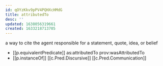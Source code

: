 ```yaml
---
id: qOYzKkv9pPV4PQHXcHMdG
title: attributedTo
desc: ''
updated: 1638056319661
created: 1633218713705
---
```




a way to cite the agent responsible for a statement, quote, idea, or belief

- [[p.equivalentPredicate]] as:attributedTo prov:wasAttributedTo
- [[p.instanceOf]] [[c.Pred.Discursive]] [[c.Pred.Communication]]
